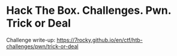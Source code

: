 # Hack The Box. Challenges. Pwn. Trick or Deal

Challenge write-up: https://7rocky.github.io/en/ctf/htb-challenges/pwn/trick-or-deal
